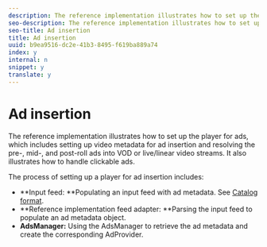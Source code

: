 ```yaml
---
description: The reference implementation illustrates how to set up the player for ads, which includes setting up video metadata for ad insertion and resolving the pre-, mid-, and post-roll ads into VOD or live/linear video streams. It also illustrates how to handle clickable ads.
seo-description: The reference implementation illustrates how to set up the player for ads, which includes setting up video metadata for ad insertion and resolving the pre-, mid-, and post-roll ads into VOD or live/linear video streams. It also illustrates how to handle clickable ads.
seo-title: Ad insertion
title: Ad insertion
uuid: b9ea9516-dc2e-41b3-8495-f619ba889a74
index: y
internal: n
snippet: y
translate: y
---
```


# Ad insertion

The reference implementation illustrates how to set up the player for ads, which includes setting up video metadata for ad insertion and resolving the pre-, mid-, and post-roll ads into VOD or live/linear video streams. It also illustrates how to handle clickable ads.

The process of setting up a player for ad insertion includes: 

* **Input feed: **Populating an input feed with ad metadata. See [Catalog format](c_psdk_ref-catalog-format.md).
* **Reference implementation feed adapter: **Parsing the input feed to populate an ad metadata object.
* **AdsManager:** Using the AdsManager to retrieve the ad metadata and create the corresponding AdProvider.


